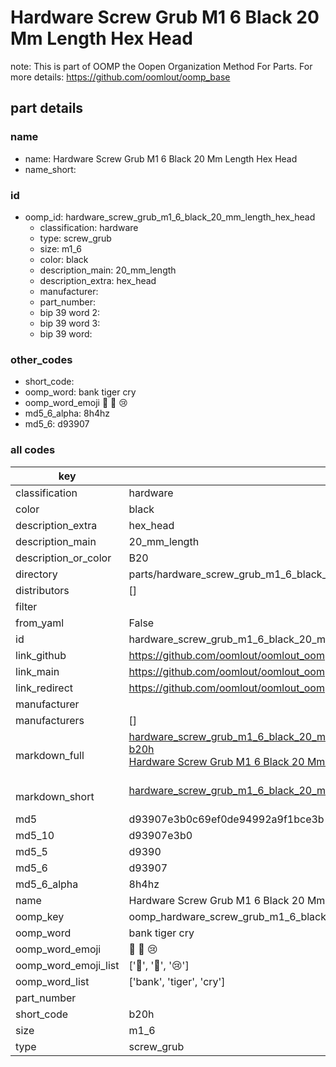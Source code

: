 # Hardware Screw Grub M1 6 Black 20 Mm Length Hex Head  

note: This is part of OOMP the Oopen Organization Method For Parts. For more details: https://github.com/oomlout/oomp_base

##  part details
  







### name
* name: Hardware Screw Grub M1 6 Black 20 Mm Length Hex Head
* name_short: 
### id
* oomp_id: hardware_screw_grub_m1_6_black_20_mm_length_hex_head
  * classification: hardware
  * type: screw_grub
  * size: m1_6
  * color: black
  * description_main: 20_mm_length
  * description_extra: hex_head
  * manufacturer: 
  * part_number: 
  * bip 39 word 2: 
  * bip 39 word 3: 
  * bip 39 word: 

### other_codes
* short_code: 
* oomp_word: bank tiger cry
* oomp_word_emoji :bank: :tiger: :cry:
* md5_6_alpha: 8h4hz
* md5_6: d93907









### all codes 
| key | value |  
| --- | --- |  
| classification | hardware |  
| color | black |  
| description_extra | hex_head |  
| description_main | 20_mm_length |  
| description_or_color | B20 |  
| directory | parts/hardware_screw_grub_m1_6_black_20_mm_length_hex_head |  
| distributors | [] |  
| filter |  |  
| from_yaml | False |  
| id | hardware_screw_grub_m1_6_black_20_mm_length_hex_head |  
| link_github | https://github.com/oomlout/oomlout_oomp_version_1_messy/tree/main/parts/hardware_screw_grub_m1_6_black_20_mm_length_hex_head |  
| link_main | https://github.com/oomlout/oomlout_oomp_version_1_messy/tree/main/parts/hardware_screw_grub_m1_6_black_20_mm_length_hex_head |  
| link_redirect | https://github.com/oomlout/oomlout_oomp_version_1_messy/tree/main/parts/hardware_screw_grub_m1_6_black_20_mm_length_hex_head |  
| manufacturer |  |  
| manufacturers | [] |  
| markdown_full | [hardware_screw_grub_m1_6_black_20_mm_length_hex_head](none)<br>[b20h](none)<br>[Hardware Screw Grub M1 6 Black 20 Mm Length Hex Head](none)<br><br> |  
| markdown_short | [hardware_screw_grub_m1_6_black_20_mm_length_hex_head](none)<br><br> |  
| md5 | d93907e3b0c69ef0de94992a9f1bce3b |  
| md5_10 | d93907e3b0 |  
| md5_5 | d9390 |  
| md5_6 | d93907 |  
| md5_6_alpha | 8h4hz |  
| name | Hardware Screw Grub M1 6 Black 20 Mm Length Hex Head |  
| oomp_key | oomp_hardware_screw_grub_m1_6_black_20_mm_length_hex_head |  
| oomp_word | bank tiger cry |  
| oomp_word_emoji | :bank: :tiger: :cry: |  
| oomp_word_emoji_list | [':bank:', ':tiger:', ':cry:'] |  
| oomp_word_list | ['bank', 'tiger', 'cry'] |  
| part_number |  |  
| short_code | b20h |  
| size | m1_6 |  
| type | screw_grub |  
